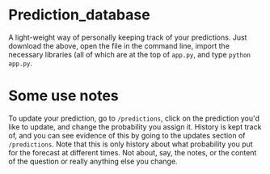 # Prediction_database
A light-weight way of personally keeping track of your predictions. Just download the above, open the file in the command line, import the necessary libraries (all of which are at the top of `app.py`, and type `python app.py`.

# Some use notes
To update your prediction, go to `/predictions`, click on the prediction you'd like to update, and change the probability you assign it. History is kept track of, and you can see evidence of this by going to the updates section of `/predictions`. Note that this is only history about what probability you put for the forecast at different times. Not about, say, the notes, or the content of the question or really anything else you change.
